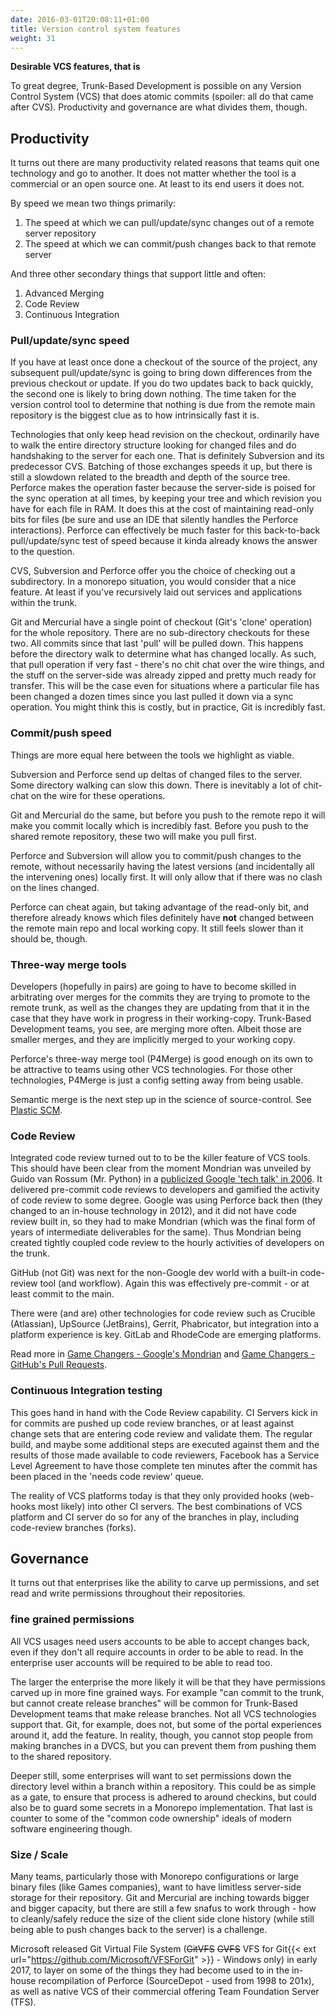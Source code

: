 ```yaml
---
date: 2016-03-01T20:08:11+01:00
title: Version control system features
weight: 31
---
```


**Desirable VCS features, that is**

To great degree, Trunk-Based Development is possible on any Version Control System (VCS) that does atomic commits (spoiler: all do 
that came after CVS).  Productivity and governance are what divides them, though.

## Productivity

It turns out there are many 
productivity related reasons that teams quit one technology and go to another. It does not matter whether the tool is a commercial
or an open source one. At least to its end users it does not.

By speed we mean two things primarily:

1. The speed at which we can pull/update/sync changes out of a remote server repository
2. The speed at which we can commit/push changes back to that remote server

And three other secondary things that support little and often:

1. Advanced Merging
2. Code Review
3. Continuous Integration

### Pull/update/sync speed

If you have at least once done a checkout of the source of the project, any subsequent pull/update/sync is going to bring down 
differences from the previous checkout or update.  If you do two updates back to back quickly, the second one is likely to bring 
down nothing.  The time taken for the version control tool to determine that nothing is due from the remote main 
repository is the biggest clue as to how intrinsically fast it is. 

Technologies that only keep head revision on the checkout, ordinarily have to walk the entire directory structure 
looking for changed files and do handshaking to the server for each one. That is definitely Subversion and its predecessor CVS. 
Batching of those exchanges speeds it up, but there is still a slowdown related to the breadth and depth of the source
tree. Perforce makes the operation faster because the server-side is poised for the sync operation at all times, by 
keeping your tree and which revision you have for each file in RAM. It does this at the cost of maintaining read-only
bits for files (be sure and use an IDE that silently handles the Perforce interactions). Perforce can effectively be much
faster for this back-to-back pull/update/sync test of speed because it kinda already knows the answer to the question.

CVS, Subversion and Perforce offer you the choice of checking out a subdirectory. In a monorepo situation, you would 
consider that a nice feature. At least if you've recursively laid out services and applications within the trunk.

Git and Mercurial have a single point of checkout (Git's 'clone' operation) for the whole repository.  There are no sub-directory checkouts 
for these two. All commits since that 
last 'pull' will be pulled down. This happens before the directory walk to determine what has changed locally. As such, that 
pull operation if very fast - there's no chit chat over the wire things, and the stuff on the server-side was already 
zipped and pretty much ready for transfer. This will be the case even for situations where a particular 
file has been changed a dozen times since you last pulled it down via a sync operation.  You might think 
this is costly, but in practice, Git is incredibly fast.

### Commit/push speed

Things are more equal here between the tools we highlight as viable.  

Subversion and Perforce send up deltas of changed files to the server. Some directory walking can slow this down. There 
is inevitably a lot of chit-chat on the wire for these operations. 

Git and Mercurial do the same, but before you push to the remote repo it will make you commit locally which is incredibly 
fast. Before you push to the shared remote repository, these two will make you pull first.  

Perforce and Subversion will allow you to commit/push changes to the remote, without necessarily having the latest versions (and 
incidentally all the intervening ones) locally first.  It will only allow that if there was no clash on the lines changed.

Perforce can cheat again, but taking advantage of the read-only bit, and therefore already knows which files definitely 
have **not** changed between the remote main repo and local working copy. It still feels slower than it should be, though.  

### Three-way merge tools

Developers (hopefully in pairs) are going to have to become skilled in arbitrating over merges for the commits they 
are trying to promote to the remote trunk, as well as the changes they are updating from that it in the case that they 
have work in progress in their working-copy. Trunk-Based Development teams, you see, are merging more often. Albeit 
those are smaller merges, and they are implicitly merged to your working copy.

Perforce's three-way merge tool (P4Merge) is good enough on its own to be attractive to teams using other VCS 
technologies. For those other technologies, P4Merge  is just a config setting away from being usable.  

Semantic merge is the next step up in the science of source-control. See [Plastic SCM](/vcs-choices/index.html#plasticscm).

### Code Review

Integrated code review turned out to to be the killer feature of VCS tools. This should have been clear from the moment Mondrian
was unveiled by Guido van Rossum (Mr. Python) in a [publicized Google 'tech talk' in 2006](https://www.youtube.com/watch?v=sMql3Di4Kgc). It delivered pre-commit
code reviews to developers and gamified the activity of code review to some degree. Google was
using Perforce back then (they changed to an in-house technology in 2012), and it did not have code review built in, so 
they had to make Mondrian (which was the final form of years of intermediate deliverables for the same). Thus
Mondrian being created tightly coupled code review to the hourly activities of developers on the trunk. 

GitHub (not Git) was next for the non-Google dev world with a built-in code-review tool (and workflow). Again this was 
effectively pre-commit - or at least commit to the main.

There were (and are) other technologies for code review such as Crucible (Atlassian), UpSource (JetBrains), Gerrit, 
Phabricator, but integration into a platform experience is key.  GitLab and RhodeCode are emerging platforms.

Read more in [Game Changers - Google's Mondrian](/game-changers/index.html#google-s-internal-devops-2006-onwards) and 
[Game Changers - GitHub's Pull Requests](/game-changers/index.html#github-s-entire-platform-2008-onwards).

### Continuous Integration testing

This goes hand in hand with the Code Review capability. CI Servers kick in for commits are pushed up code review branches, 
or at least against change sets that are entering code review and validate them. The regular build, and maybe some 
additional steps are executed against them and the results of those made available to code reviewers, Facebook has a 
Service Level Agreement to have those complete ten minutes after the commit has been placed in the 'needs code review'
queue.

The reality of VCS platforms today is that they only provided hooks (web-hooks most likely) into other CI servers. The
best combinations of VCS platform and CI server do so for any of the branches in play, including code-review branches 
(forks).

## Governance

It turns out that enterprises like the ability to carve up permissions, and set read and write permissions throughout
their repositories.

### fine grained permissions

All VCS usages need users accounts to be able to accept changes back, even if they don't all require accounts in order
to be able to read. In the enterprise user accounts will be required to be able to read too.

The larger the enterprise the more likely it will be that they have permissions carved up in more fine grained ways.
For example "can commit to the trunk, but cannot create release branches" will be common for Trunk-Based Development
teams that make release branches.  Not all VCS technologies support that. Git, for example, does not, but some of the 
portal experiences around it, add the feature. In reality, though, you cannot stop people from making branches in a DVCS,
but you can prevent them from pushing them to the shared repository.

Deeper still, some enterprises will want to set permissions down the directory level within a branch within a repository.
This could be as simple as a gate, to ensure that process is adhered to around checkins, but could also be to guard
some secrets in a Monorepo implementation. That last is counter to some of the "common code ownership" ideals of
modern software engineering though.

### Size / Scale

Many teams, particularly those with Monorepo configurations or large binary files (like Games companies), want to have 
limitless server-side storage for their repository.  Git and Mercurial are inching towards bigger and bigger 
capacity, but there are still a few snafus to work through - how to cleanly/safely reduce the size of the client side clone
history (while still being able to push changes back to the server) is a challenge.

Microsoft released Git Virtual File System (~~GitVFS~~ ~~GVFS~~ VFS for Git{{< ext url="https://github.com/Microsoft/VFSForGit" >}} - Windows only) in early 2017, to layer on some of the things they had 
become used to in the in-house recompilation of Perforce (SourceDepot - used from 1998 to 201x), as well as native VCS 
of their commercial offering Team Foundation Server (TFS).
